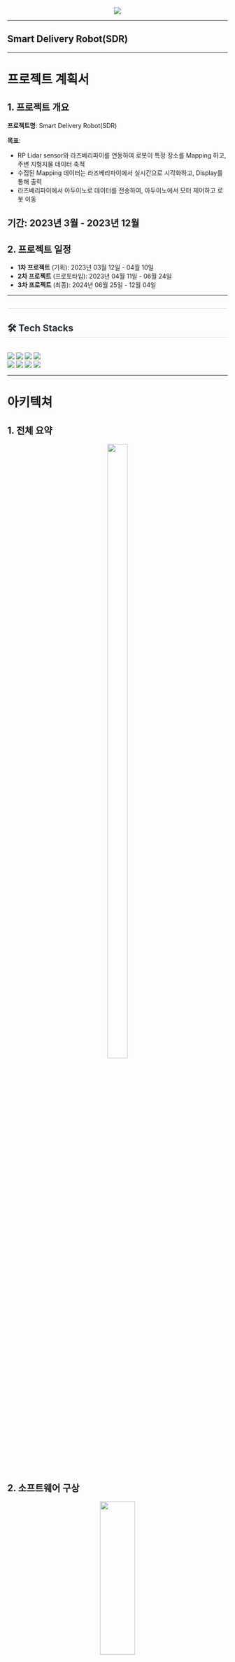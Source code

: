 <div align= "center">
    <img src="https://capsule-render.vercel.app/api?type=waving&color=878787&height=180&text=SDR&animation=&fontColor=ffffff&fontSize=70" />
    </div>
    
    

    

---------------------------------------

## Smart Delivery Robot(SDR)

---------------------------------------

# 프로젝트 계획서

## 1. 프로젝트 개요
**프로젝트명**: Smart Delivery Robot(SDR)

**목표**:
- RP Lidar sensor와 라즈베리파이를 연동하여 로봇이 특정 장소를 Mapping 하고, 주변 지형지물 데이터 축적
- 수집된 Mapping 데이터는 라즈베리파이에서 실시간으로 시각화하고, Display를 통해 출력
- 라즈베리파이에서 아두이노로 데이터를 전송하여, 아두이노에서 모터 제어하고 로봇 이동 

**기간**: 2023년 3월 - 2023년 12월
---------------------------------------
## 2. 프로젝트 일정
- **1차 프로젝트** (기획): 2023년 03월 12일 - 04월 10일
- **2차 프로젝트** (프로토타입): 2023년 04월 11일 - 06월 24일
- **3차 프로젝트** (최종): 2024년 06월 25일 - 12월 04일
---------------------------------------
</div>
    <div style="text-align: left;"> 
    <h2 style="border-bottom: 1px solid #d8dee4; color: #282d33;">  </h2>  
    <div style="font-weight: 700; font-size: 15px; text-align: left; color: #282d33;">  </div> 
    </div>
    <div style="text-align: left;">
    <h2 style="border-bottom: 1px solid #d8dee4; color: #282d33;"> 🛠️ Tech Stacks </h2> <br> 
    <div style="margin: ; text-align: left;" "text-align: left;"> <img src="https://img.shields.io/badge/C-A8B9CC?style=plastic&logo=C&logoColor=white">
          <img src="https://img.shields.io/badge/C++-00599C?style=plastic&logo=C%2B%2B&logoColor=white">
          <img src="https://img.shields.io/badge/Github-181717?style=plastic&logo=Github&logoColor=white">
          <img src="https://img.shields.io/badge/Linux-FCC624?style=plastic&logo=Linux&logoColor=white">
          <br/>
	<img src="https://img.shields.io/badge/Python-3776AB?style=plastic&logo=Python&logoColor=white">
         <img src="https://img.shields.io/badge/ros-22314E?style=plastic&logo=ros&logoColor=white">
          <img src="https://img.shields.io/badge/raspberrypi-A22846?style=plastic&logo=raspberrypi&logoColor=white">
       <img src="https://img.shields.io/badge/arduino-00878F?style=plastic&logo=arduino&logoColor=white">
        
    
        

----------------------------------------

# 아키텍쳐

## 1. 전체 요약

<p align="center">
	<img width="30%" height="60%" src="https://github.com/user-attachments/assets/ed9e0b32-6f5f-4fb9-aeae-14633fd651cf">
</p>

## 2. 소프트웨어 구상

<p align="center">
	<img width="40%" height="30%" src="https://github.com/user-attachments/assets/be6d2c6d-9b48-465b-9720-f6c60dd41a3e">
</p>

## 3. 하드웨어 구상

<p align="center">
	<img width="40%" height="30%" src="https://github.com/user-attachments/assets/ae009ad9-7ac0-44af-95ad-b2e1ce7e91ba">
</p>



----------------------------------------

# 회고

## 1. 잘된 점
- **효과적인 의사소통**: 팀원 간의 활발하고 효율적인 의사소통 덕분에 새로운 분야에 도전하면서도 만족스러운 결과를 얻을 수 있었음
- **Linux 및 ROS 활용 능력 향상**: 프로젝트를 통해 Linux와 ROS에 대한 실무 경험을 쌓으며 기술적 역량을 크게 발전시킬 수 있었음
## 2. 개선할 점
- **SLAM 오차 보정 필요**: SLAM 구현 시 실제 거리와의 오차가 발생했으며, 이를 해결하기 위해 보다 정밀한 매핑 기술이 필요함
- **백업 습관 부족**: 예민한 보드 사용 환경에서 정기적인 백업 습관이 부족했던 점을 보완해야함
## 3. 교훈
- **이론과 실험의 균형**: 이론에만 의존하지 않고 실제 환경에서 실험과 검증을 병행하는 것이 성공적인 프로젝트의 핵심임
- **철저한 프로젝트 관리**: 회의와 개발 과정에서 지속적으로 기록을 남기고, 데이터를 정기적으로 백업하는 습관이 프로젝트 안정성을 높임
